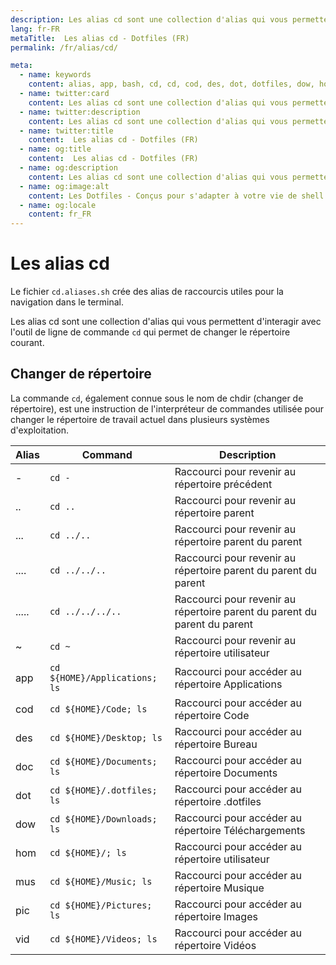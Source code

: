 ```yaml
---
description: Les alias cd sont une collection d'alias qui vous permettent d'interagir avec l'outil de ligne de commande `cd` qui permet de changer le répertoire courant.
lang: fr-FR
metaTitle:  Les alias cd - Dotfiles (FR)
permalink: /fr/alias/cd/

meta:
  - name: keywords
    content: alias, app, bash, cd, cd, cod, des, dot, dotfiles, dow, hom, linux, macos, mus, pic, shell, vid, windows
  - name: twitter:card
    content: Les alias cd sont une collection d'alias qui vous permettent d'interagir avec l'outil de ligne de commande `cd` qui permet de changer le répertoire courant.
  - name: twitter:description
    content: Les alias cd sont une collection d'alias qui vous permettent d'interagir avec l'outil de ligne de commande `cd` qui permet de changer le répertoire courant.
  - name: twitter:title
    content:  Les alias cd - Dotfiles (FR)
  - name: og:title
    content:  Les alias cd - Dotfiles (FR)
  - name: og:description
    content: Les alias cd sont une collection d'alias qui vous permettent d'interagir avec l'outil de ligne de commande `cd` qui permet de changer le répertoire courant.
  - name: og:image:alt
    content: Les Dotfiles - Conçus pour s'adapter à votre vie de shell
  - name: og:locale
    content: fr_FR
---
```


# Les alias cd

Le fichier `cd.aliases.sh` crée des alias de raccourcis utiles pour la
navigation dans le terminal.

Les alias cd sont une collection d'alias qui vous
permettent d'interagir avec l'outil de ligne de commande `cd` qui permet de
changer le répertoire courant.

## Changer de répertoire

La commande `cd`, également connue sous le nom de chdir (changer de répertoire),
est une instruction de l'interpréteur de commandes utilisée pour changer le
répertoire de travail actuel dans plusieurs systèmes d'exploitation.

| Alias | Command | Description |
| ----- | ----- | ----- |
| - | `cd -` | Raccourci pour revenir au répertoire précédent |
| .. | `cd ..` | Raccourci pour revenir au répertoire parent |
| ... | `cd ../..` | Raccourci pour revenir au répertoire parent du parent |
| .... | `cd ../../..` | Raccourci pour revenir au répertoire parent du parent du parent |
| ..... | `cd ../../../..` | Raccourci pour revenir au répertoire parent du parent du parent du parent |
| ~ | `cd ~` | Raccourci pour revenir au répertoire utilisateur |
| app | `cd ${HOME}/Applications; ls` | Raccourci pour accéder au répertoire Applications |
| cod | `cd ${HOME}/Code; ls` | Raccourci pour accéder au répertoire Code |
| des | `cd ${HOME}/Desktop; ls` | Raccourci pour accéder au répertoire Bureau |
| doc | `cd ${HOME}/Documents; ls` | Raccourci pour accéder au répertoire Documents |
| dot | `cd ${HOME}/.dotfiles; ls` | Raccourci pour accéder au répertoire .dotfiles |
| dow | `cd ${HOME}/Downloads; ls` | Raccourci pour accéder au répertoire Téléchargements |
| hom | `cd ${HOME}/; ls` | Raccourci pour accéder au répertoire utilisateur |
| mus | `cd ${HOME}/Music; ls` | Raccourci pour accéder au répertoire Musique |
| pic | `cd ${HOME}/Pictures; ls` | Raccourci pour accéder au répertoire Images |
| vid | `cd ${HOME}/Videos; ls` | Raccourci pour accéder au répertoire Vidéos |
